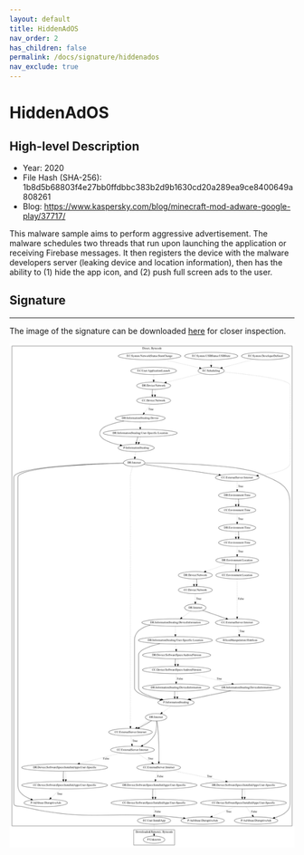 ```yaml
---
layout: default
title: HiddenAdOS
nav_order: 2
has_children: false
permalink: /docs/signature/hiddenados
nav_exclude: true
---
```


# HiddenAdOS

## High-level Description

* Year: 2020
* File Hash (SHA-256): 1b8d5b68803f4e27bb0ffdbbc383b2d9b1630cd20a289ea9ce8400649a808261
* Blog: https://www.kaspersky.com/blog/minecraft-mod-adware-google-play/37717/

This malware sample aims to perform aggressive advertisement. The malware schedules two threads that run upon launching the application or receiving Firebase messages. It then registers the device with the malware developers server (leaking device and location information), then has the ability to (1) hide the app icon, and (2) push full screen ads to the user.

## Signature
---

The image of the signature can be downloaded [here](../../img/signatures/HiddenAdOS.png) for closer inspection.

![](../../img/signatures/HiddenAdOS.png)